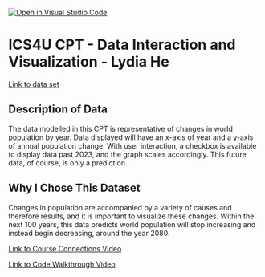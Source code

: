 [![Open in Visual Studio Code](https://classroom.github.com/assets/open-in-vscode-c66648af7eb3fe8bc4f294546bfd86ef473780cde1dea487d3c4ff354943c9ae.svg)](https://classroom.github.com/online_ide?assignment_repo_id=9646216&assignment_repo_type=AssignmentRepo)
# ICS4U CPT - Data Interaction and Visualization - Lydia He
[Link to data set](https://ourworldindata.org/grapher/population-growth-the-annual-change-of-the-population)

## Description of Data
The data modelled in this CPT is representative of changes in world population by year. Data displayed will have an x-axis of year and a y-axis of annual population change. With user interaction, a checkbox is available to display data past 2023, and the graph scales accordingly. This future data, of course, is only a prediction. 

## Why I Chose This Dataset
Changes in population are accompanied by a variety of causes and therefore results, and it is important to visualize these changes. Within the next 100 years, this data predicts world population will stop increasing and instead begin decreasing, around the year 2080. 

[Link to Course Connections Video](https://drive.google.com/file/d/16b3R9616f94I7eMbEFqBHJIh8oTGa2Pi/view?usp=sharing)
 
[Link to Code Walkthrough Video](https://drive.google.com/file/d/1CKeEQHeuvCE700-w6SnIw19nyzmZD4eK/view?usp=sharing)